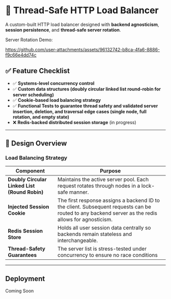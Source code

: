 # 🚦 Thread-Safe HTTP Load Balancer

A custom-built HTTP load balancer designed with **backend agnosticism**, **session persistence**, and **thread-safe server rotation**.

Server Rotation Demo:

https://github.com/user-attachments/assets/96132742-b8ca-4fa6-8886-f9c66e4dd74c



## ✅ Feature Checklist

- ✅ **Systems-level concurrency control**
- ✅ **Custom data structures (doubly circular linked list round-robin for server scheduling)**
- ✅ **Cookie-based load balancing strategy**
- ✅ **Functional Tests to guarantee thread safety and validated server insertion, deletion, and traversal edge cases (single node, full rotation, and empty state)**
- ❌ **Redis-backed distributed session storage** (in progress)

---

## 🧠 Design Overview

### Load Balancing Strategy

| Component | Purpose |
|-----------|---------|
| **Doubly Circular Linked List (Round Robin)** | Maintains the active server pool. Each request rotates through nodes in a lock-safe manner. |
| **Injected Session Cookie** | The first response assigns a backend ID to the client. Subsequent requests can be routed to any backend server as the redis allows for agnosticism. |
| **Redis Session Store** | Holds all user session data centrally so backends remain stateless and interchangeable. |
| **Thread-Safety Guarantees** | The server list is stress-tested under concurrency to ensure no race conditions  |

---

## Deployment

Coming Soon

